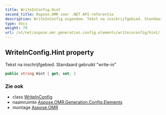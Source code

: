 ```yaml
---
title: WriteInConfig.Hint
second_title: Aspose.OMR voor .NET API-referentie
description: WriteInConfig eigendom. Tekst na inschrijfgebied. Standaard gebruikt writein
type: docs
weight: 70
url: /nl/net/aspose.omr.generation.config.elements/writeinconfig/hint/
---
```

## WriteInConfig.Hint property

Tekst na inschrijfgebied. Standaard gebruikt "write-in"

```csharp
public string Hint { get; set; }
```

### Zie ook

* class [WriteInConfig](../)
* naamruimte [Aspose.OMR.Generation.Config.Elements](../../writeinconfig/)
* montage [Aspose.OMR](../../../)


